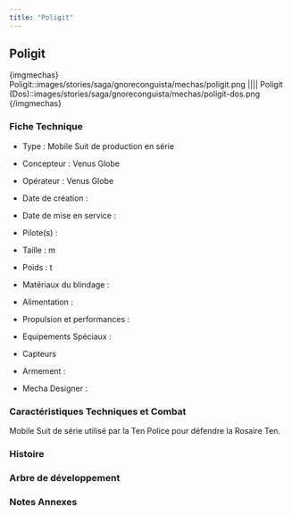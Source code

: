 ```yaml
---
title: "Poligit"
---
```


Poligit
-------


{imgmechas}
Poligit::images/stories/saga/gnoreconguista/mechas/poligit.png
||||
Poligit (Dos)::images/stories/saga/gnoreconguista/mechas/poligit-dos.png
{/imgmechas}
### Fiche Technique



- Type : Mobile Suit de production en série
  
- Concepteur : Venus Globe
  
- Opérateur : Venus Globe
  
- Date de création : 
  
- Date de mise en service : 
  
- Pilote(s) : 
  
- Taille : m
  
- Poids : t
  
- Matériaux du blindage : 
  
- Alimentation : 
  
- Propulsion et performances : 
  
- Equipements Spéciaux :


* Capteurs


- Armement :




- Mecha Designer : 


### Caractéristiques Techniques et Combat



Mobile Suit de série utilisé par la Ten Police pour défendre la Rosaire Ten. 



### Histoire


### Arbre de développement


### Notes Annexes


